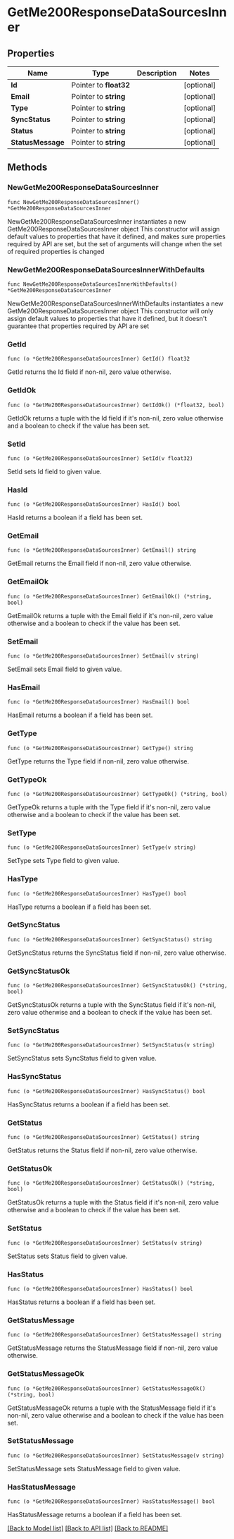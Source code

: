# GetMe200ResponseDataSourcesInner

## Properties

Name | Type | Description | Notes
------------ | ------------- | ------------- | -------------
**Id** | Pointer to **float32** |  | [optional] 
**Email** | Pointer to **string** |  | [optional] 
**Type** | Pointer to **string** |  | [optional] 
**SyncStatus** | Pointer to **string** |  | [optional] 
**Status** | Pointer to **string** |  | [optional] 
**StatusMessage** | Pointer to **string** |  | [optional] 

## Methods

### NewGetMe200ResponseDataSourcesInner

`func NewGetMe200ResponseDataSourcesInner() *GetMe200ResponseDataSourcesInner`

NewGetMe200ResponseDataSourcesInner instantiates a new GetMe200ResponseDataSourcesInner object
This constructor will assign default values to properties that have it defined,
and makes sure properties required by API are set, but the set of arguments
will change when the set of required properties is changed

### NewGetMe200ResponseDataSourcesInnerWithDefaults

`func NewGetMe200ResponseDataSourcesInnerWithDefaults() *GetMe200ResponseDataSourcesInner`

NewGetMe200ResponseDataSourcesInnerWithDefaults instantiates a new GetMe200ResponseDataSourcesInner object
This constructor will only assign default values to properties that have it defined,
but it doesn't guarantee that properties required by API are set

### GetId

`func (o *GetMe200ResponseDataSourcesInner) GetId() float32`

GetId returns the Id field if non-nil, zero value otherwise.

### GetIdOk

`func (o *GetMe200ResponseDataSourcesInner) GetIdOk() (*float32, bool)`

GetIdOk returns a tuple with the Id field if it's non-nil, zero value otherwise
and a boolean to check if the value has been set.

### SetId

`func (o *GetMe200ResponseDataSourcesInner) SetId(v float32)`

SetId sets Id field to given value.

### HasId

`func (o *GetMe200ResponseDataSourcesInner) HasId() bool`

HasId returns a boolean if a field has been set.

### GetEmail

`func (o *GetMe200ResponseDataSourcesInner) GetEmail() string`

GetEmail returns the Email field if non-nil, zero value otherwise.

### GetEmailOk

`func (o *GetMe200ResponseDataSourcesInner) GetEmailOk() (*string, bool)`

GetEmailOk returns a tuple with the Email field if it's non-nil, zero value otherwise
and a boolean to check if the value has been set.

### SetEmail

`func (o *GetMe200ResponseDataSourcesInner) SetEmail(v string)`

SetEmail sets Email field to given value.

### HasEmail

`func (o *GetMe200ResponseDataSourcesInner) HasEmail() bool`

HasEmail returns a boolean if a field has been set.

### GetType

`func (o *GetMe200ResponseDataSourcesInner) GetType() string`

GetType returns the Type field if non-nil, zero value otherwise.

### GetTypeOk

`func (o *GetMe200ResponseDataSourcesInner) GetTypeOk() (*string, bool)`

GetTypeOk returns a tuple with the Type field if it's non-nil, zero value otherwise
and a boolean to check if the value has been set.

### SetType

`func (o *GetMe200ResponseDataSourcesInner) SetType(v string)`

SetType sets Type field to given value.

### HasType

`func (o *GetMe200ResponseDataSourcesInner) HasType() bool`

HasType returns a boolean if a field has been set.

### GetSyncStatus

`func (o *GetMe200ResponseDataSourcesInner) GetSyncStatus() string`

GetSyncStatus returns the SyncStatus field if non-nil, zero value otherwise.

### GetSyncStatusOk

`func (o *GetMe200ResponseDataSourcesInner) GetSyncStatusOk() (*string, bool)`

GetSyncStatusOk returns a tuple with the SyncStatus field if it's non-nil, zero value otherwise
and a boolean to check if the value has been set.

### SetSyncStatus

`func (o *GetMe200ResponseDataSourcesInner) SetSyncStatus(v string)`

SetSyncStatus sets SyncStatus field to given value.

### HasSyncStatus

`func (o *GetMe200ResponseDataSourcesInner) HasSyncStatus() bool`

HasSyncStatus returns a boolean if a field has been set.

### GetStatus

`func (o *GetMe200ResponseDataSourcesInner) GetStatus() string`

GetStatus returns the Status field if non-nil, zero value otherwise.

### GetStatusOk

`func (o *GetMe200ResponseDataSourcesInner) GetStatusOk() (*string, bool)`

GetStatusOk returns a tuple with the Status field if it's non-nil, zero value otherwise
and a boolean to check if the value has been set.

### SetStatus

`func (o *GetMe200ResponseDataSourcesInner) SetStatus(v string)`

SetStatus sets Status field to given value.

### HasStatus

`func (o *GetMe200ResponseDataSourcesInner) HasStatus() bool`

HasStatus returns a boolean if a field has been set.

### GetStatusMessage

`func (o *GetMe200ResponseDataSourcesInner) GetStatusMessage() string`

GetStatusMessage returns the StatusMessage field if non-nil, zero value otherwise.

### GetStatusMessageOk

`func (o *GetMe200ResponseDataSourcesInner) GetStatusMessageOk() (*string, bool)`

GetStatusMessageOk returns a tuple with the StatusMessage field if it's non-nil, zero value otherwise
and a boolean to check if the value has been set.

### SetStatusMessage

`func (o *GetMe200ResponseDataSourcesInner) SetStatusMessage(v string)`

SetStatusMessage sets StatusMessage field to given value.

### HasStatusMessage

`func (o *GetMe200ResponseDataSourcesInner) HasStatusMessage() bool`

HasStatusMessage returns a boolean if a field has been set.


[[Back to Model list]](../README.md#documentation-for-models) [[Back to API list]](../README.md#documentation-for-api-endpoints) [[Back to README]](../README.md)



